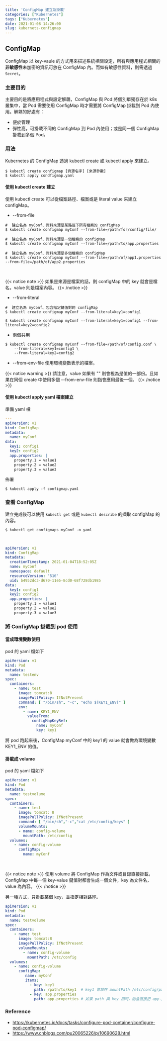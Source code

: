 ```yaml
---
title: 'ConfigMap 建立及掛載'
categories: ["Kubernetes"]
tags: ["Kubernetes"]
date: 2021-01-08 14:26:00
slug: kubernets-configmap
---
```


## ConfigMap
ConfigMap 以 key-vaule 的方式用來描述系統相關設定，所有與應用程式相關的**非敏感性**未加密的資訊可放在 ConfigMap 內。而如有敏感性資料，則需透過 `Secret`。

<!--more-->

### 主要目的
主要目的是將應用程式與設定解耦，ConfigMap 與 Pod 將個別單獨存在於 k8s 叢集中，當 Pod 需要使用 ConfigMap 時才需要將 ConfigMap 掛載到 Pod 內使用。解耦的好處有：
- 便於管理
- 彈性高，可掛載不同的 ConfigMap 到 Pod 內使用；或是同一個 ConfigMap 掛載到多個 Pod。

### 用法
Kubernetes 的 ConfigMap 透過 kubectl create 或 kubectl apply 來建立。
```
$ kubectl create configmap [資源名字] [來源參數]
$ kubectl apply condfigmap.yaml
```
#### 使用 kubectl create 建立
使用 kubectl create 可以從檔案路徑、檔案或是 literal value 來建立 configMap。
- --from-file
```sh=
#  建立名為 myConf、資料來源是某路徑下所有檔案的 configMap
$ kubectl create configmap myConf --from-file=/path/for/config/file/

#  建立名為 myConf、資料來源是一個檔案的 configMap
$ kubectl create configmap myConf --from-file=/path/to/app.properties

#  建立名為 myConf、資料來源是多個檔案的 configMap
$ kubectl create configmap myConf --from-file=/path/of/app1.properties --from-file=/path/of/app2.properties
```

</br>

{{< notice note >}}
如果是來源是檔案的話，則 configMap 中的 key 就會是檔名，value 則是檔案內容。
{{< /notice >}}

- --from-literal
```
#  建立名為 myConf、包含指定鍵值對的 configMap
$ kubectl create configmap myConf --from-literal=key1=config1

$ kubectl create configmap myConf --from-literal=key1=config1 --from-literal=key2=config2
```

- 兩個共用
```
$ kubectl create configmap myConf --from-file=/path/of/config.conf \
    --from-literal=key1=config1 \
    --from-literal=key2=config2
```

- --from-env-file
使用環境變數表示的檔案。

{{< notice warning >}}
請注意，value 如果有 "" 則會視為是值的一部份。且如果在同個 create 中使用多個 --from-env-file 則指會應用最後一個。
{{< /notice >}}

#### 使用 kubectl apply yaml 檔案建立
準備 yaml 檔
```yaml
---
apiVersion: v1
kind: ConfigMap
metadata:
  name: myConf
data:
  key1: config1
  key2: config2
  app.properties: | 
    property.1 = value1 
    property.2 = value2 
    property.3 = value3
```
佈署
```
$ kubectl apply -f configmap.yaml
```

### 查看 ConfigMap
建立完成後可以使用 `kubectl get` 或是 `kubectl describe` 的擷取 configMap 的內容。

```
$ kubectl get configmaps myConf -o yaml
```

</br>

```yaml
apiVersion: v1
kind: ConfigMap
metadata:
  creationTimestamp: 2021-01-04T18:52:05Z
  name: myConf
  namespace: default
  resourceVersion: "516"
  uid: b4952dc3-d670-11e5-8cd0-68f728db1985
data:
  key1: config1
  key2: config2
  app.properties: | 
    property.1 = value1 
    property.2 = value2 
    property.3 = value3
```

### 將 ConfigMap 掛載到 pod 使用

#### 當成環境變數使用

pod 的 yaml 檔如下
```yaml
apiVersion: v1
kind: Pod
metadata:
  name: testenv
spec:
  containers:
    - name: test
      image: tomcat:8
      imagePullPolicy: IfNotPresent
      command: [ "/bin/sh", "-c", "echo $(KEY1_ENV)" ]
      env:
        - name: KEY1_ENV
          valueFrom:
            configMapKeyRef:
              name: myConf
              key: key1
```
將 pod 跑起來後，ConfigMap myConf 中的 key1 的 value 就會做為環境變數 KEY1_ENV 的值。

#### 掛載成 volume

pod 的 yaml 檔如下
```yaml
apiVersion: v1
kind: Pod
metadata:
  name: testvolume
spec:
  containers:
    - name: test
      image: tomcat: 8
      imagePullPolicy: IfNotPresent
      command: [ "/bin/sh","-c","cat /etc/config/keys" ]
      volumeMounts:
      - name: config-volume
        mountPath: /etc/config
  volumes:
    - name: config-volume
      configMap:
        name: myConf
```

</br>

{{< notice note >}}
使用 volume 將 ConfigMap 作為文件或目錄直接掛載，ConfigMap 中每一個 key-value 鍵值對都會生成一個文件，key 為文件名，value 為內容。
{{< /notice >}}

另一種方式，只掛載某個 key，並指定相對路徑。

```yaml
apiVersion: v1
kind: Pod
metadata:
  name: testvolume
spec:
  containers:
    - name: test
      image: tomcat:8
      imagePullPolicy: IfNotPresent
      volumeMounts:
        - name: config-volume
          mountPath: /etc/config
  volumes:
    - name: config-volume
      configMap:
         name: myConf
         items:
           - key: key1
             path: /path/to/key1  # key1 會放在 mountPath /etc/config/path/to 下。
           - key: app.properties
             path: app.properties # 如果 path 與 key 相同，則會直接把 app.properties 文件放在 mountPath 下。
```


### Reference
- https://kubernetes.io/docs/tasks/configure-pod-container/configure-pod-configmap/
- https://www.cnblogs.com/pu20065226/p/10690628.html